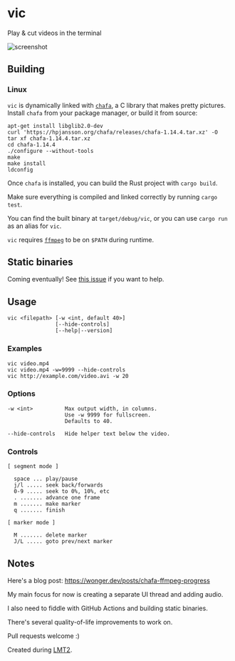 # vic

Play & cut videos in the terminal

![screenshot](https://github.com/user-attachments/assets/6ea7bceb-4760-45f2-aabf-c7f340219365)

## Building

### Linux

`vic` is dynamically linked with [`chafa`](https://hpjansson.org/chafa/), a C library that makes pretty pictures. 
Install `chafa` from your package manager, or build it from source:

```
apt-get install libglib2.0-dev
curl 'https://hpjansson.org/chafa/releases/chafa-1.14.4.tar.xz' -O
tar xf chafa-1.14.4.tar.xz
cd chafa-1.14.4
./configure --without-tools
make
make install
ldconfig
```

Once `chafa` is installed, you can build the Rust project with `cargo build`.

Make sure everything is compiled and linked correctly by running `cargo test`.

You can find the built binary at `target/debug/vic`, or you can use `cargo run` as an alias for `vic`.

`vic` requires [`ffmpeg`](https://ffmpeg.org//download.html) to be on `$PATH` during runtime.

## Static binaries

Coming eventually! 
See [this issue](https://github.com/wong-justin/vic/issues/1#issue-2586904982) if you want to help.

## Usage

```
vic <filepath> [-w <int, default 40>]
               [--hide-controls]
               [--help|--version]
```

### Examples

```
vic video.mp4
vic video.mp4 -w=9999 --hide-controls
vic http://example.com/video.avi -w 20
```

### Options

```
-w <int>          Max output width, in columns.
                  Use -w 9999 for fullscreen.
                  Defaults to 40.

--hide-controls   Hide helper text below the video.
```

### Controls

```
[ segment mode ]

  space ... play/pause
  j/l ..... seek back/forwards
  0-9 ..... seek to 0%, 10%, etc
  . ....... advance one frame
  m ....... make marker
  q ....... finish

[ marker mode ]

  M ....... delete marker
  J/L ..... goto prev/next marker
```

## Notes

Here's a blog post: https://wonger.dev/posts/chafa-ffmpeg-progress

My main focus for now is creating a separate UI thread and adding audio.

I also need to fiddle with GitHub Actions and building static binaries.

There's several quality-of-life improvements to work on.

Pull requests welcome :)

Created during [LMT2](https://lmt2.com/).
